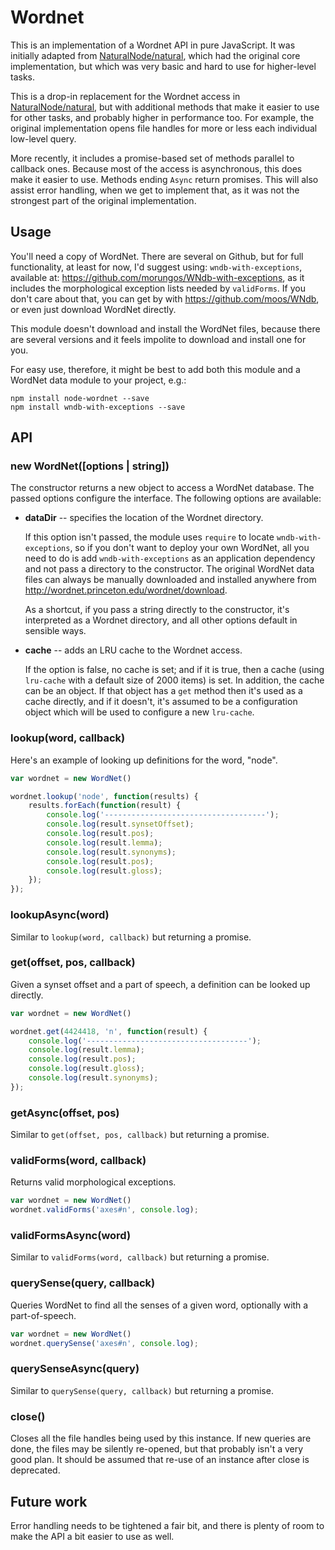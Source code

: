 Wordnet
=======

This is an implementation of a Wordnet API in pure JavaScript. It was initially 
adapted from [NaturalNode/natural](https://github.com/NaturalNode/natural), which had the 
original core implementation, but which was very basic and hard to use for higher-level
tasks. 

This is a drop-in replacement for the Wordnet access in 
[NaturalNode/natural](https://github.com/NaturalNode/natural), but with additional 
methods that make it easier to use for other tasks, and probably higher in performance
too. For example, the original implementation opens file handles for more or less 
each individual low-level query. 

More recently, it includes a promise-based set of methods parallel to callback ones.
Because most of the access is asynchronous, this does make it easier to use. Methods 
ending `Async` return promises. This will also assist error handling, when we get to
implement that, as it was not the strongest part of the original implementation.

Usage
-----

You'll need a copy of WordNet. There are several on Github, but for full functionality, 
at least for now, I'd suggest using: `wndb-with-exceptions`, available at: 
https://github.com/morungos/WNdb-with-exceptions, as it includes the morphological
exception lists needed by `validForms`. If you don't care about that, you can get
by with https://github.com/moos/WNdb, or even just download WordNet directly. 

This module doesn't download and install the WordNet files, because there are 
several versions and it feels impolite to download and install one for you. 

For easy use, therefore, it might be best to add both this module and a WordNet 
data module to your project, e.g.:

```
npm install node-wordnet --save
npm install wndb-with-exceptions --save
```

API
---

### new WordNet([options | string])

The constructor returns a new object to access a WordNet database. The passed 
options configure the interface. The following options are available:

 *  __dataDir__ -- specifies the location of the Wordnet directory. 

    If this option isn't passed, the module uses `require` to locate 
    `wndb-with-exceptions`, so if you don't want to deploy your own WordNet, all you
    need to do is add `wndb-with-exceptions` as an application dependency and not 
    pass a directory to the constructor. 
    The original WordNet data files can always be manually downloaded and installed
    anywhere from http://wordnet.princeton.edu/wordnet/download. 

    As a shortcut, if you pass a string directly to the constructor, it's interpreted
    as a Wordnet directory, and all other options default in sensible ways. 

 *  __cache__ -- adds an LRU cache to the Wordnet access.

    If the option is false, no cache is set; and if it is true, then a cache (using
    `lru-cache` with a default size of 2000 items) is set. In addition, the cache can be
    an object. If that object has a `get` method then it's used as a cache directly, and 
    if it doesn't, it's assumed to be a configuration object which will be used to 
    configure a new `lru-cache`.


### lookup(word, callback)

Here's an example of looking up definitions for the word, "node".

```javascript
var wordnet = new WordNet()

wordnet.lookup('node', function(results) {
    results.forEach(function(result) {
        console.log('------------------------------------');
        console.log(result.synsetOffset);
        console.log(result.pos);
        console.log(result.lemma);
        console.log(result.synonyms);
        console.log(result.pos);
        console.log(result.gloss);
    });
});
```

### lookupAsync(word)

Similar to `lookup(word, callback)` but returning a promise.

### get(offset, pos, callback)

Given a synset offset and a part of speech, a definition can be looked up directly.

```javascript
var wordnet = new WordNet()

wordnet.get(4424418, 'n', function(result) {
    console.log('------------------------------------');
    console.log(result.lemma);
    console.log(result.pos);
    console.log(result.gloss);
    console.log(result.synonyms);
});
```

### getAsync(offset, pos)

Similar to `get(offset, pos, callback)` but returning a promise.

### validForms(word, callback)

Returns valid morphological exceptions. 

```javascript
var wordnet = new WordNet()
wordnet.validForms('axes#n', console.log);
```

### validFormsAsync(word)

Similar to `validForms(word, callback)` but returning a promise.

### querySense(query, callback)

Queries WordNet to find all the senses of a given word, optionally with a 
part-of-speech. 

```javascript
var wordnet = new WordNet()
wordnet.querySense('axes#n', console.log);
```

### querySenseAsync(query)

Similar to `querySense(query, callback)` but returning a promise.


### close()

Closes all the file handles being used by this instance. If new queries are
done, the files may be silently re-opened, but that probably isn't a very good
plan. It should be assumed that re-use of an instance after close is
deprecated. 


Future work
-----------

Error handling needs to be tightened a fair bit, and there is plenty of room to make the API a bit 
easier to use as well. 